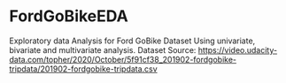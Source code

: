 # FordGoBikeEDA
Exploratory data Analysis for Ford GoBike Dataset Using univariate, bivariate and multivariate analysis.
Dataset Source: https://video.udacity-data.com/topher/2020/October/5f91cf38_201902-fordgobike-tripdata/201902-fordgobike-tripdata.csv
